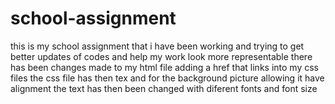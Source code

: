 # school-assignment
this is my school assignment that i have been working and trying to get better updates of codes and help my work look more representable 
there has been changes made to my html file adding a href that links into my css files 
the css file has then tex and for the background picture allowing it have alignment 
the text has then been changed with diferent fonts and font size 
